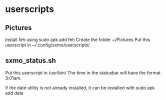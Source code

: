 # userscripts

## Pictures
Install feh using
sudo apk add feh
Create the folder ~/Pictures
Put this userscript in ~/.config/sxmo/userscripts/

## sxmo_status.sh
Put this userscript in /usr/bin/
The time in the statusbar will have the format 3:01am.

If the date utility is not already installed, it can be installed with
sudo apk add date
